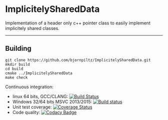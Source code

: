 # ImplicitelySharedData
Implementation of a header only c++ pointer class to easily implement implicitely shared classes.

--------
Building
--------
    git clone https://github.com/bjornpiltz/ImplicitelySharedData.git
    mkdir build 
    cd build 
    cmake ../ImplicitelySharedData
    make check

Continuous integration:
 - linux 64 bits, GCC/CLANG: [![Build Status](https://api.travis-ci.org/bjornpiltz/ImplicitelySharedData.png?branch=master)](https://travis-ci.org/bjornpiltz/ImplicitelySharedData)
 - Windows 32/64 bits MSVC 2013/2015: [![Build status](https://ci.appveyor.com/api/projects/status/wjx7vr444tfxboab?svg=true&branch=master)](https://ci.appveyor.com/project/bjornpiltz/implicitelyshareddata)
 - Unit test coverage: [![Coverage Status](https://coveralls.io/repos/github/bjornpiltz/ImplicitelySharedData/badge.svg?branch=master)](https://coveralls.io/github/bjornpiltz/ImplicitelySharedData?branch=master)
 - Code quality: [![Codacy Badge](https://api.codacy.com/project/badge/Grade/132a3b26cd4e4364ac6f4cd8166257ce)](https://www.codacy.com/app/bjornpiltz/ImplicitelySharedData?utm_source=github.com&utm_medium=referral&utm_content=bjornpiltz/ImplicitelySharedData&utm_campaign=badger)
